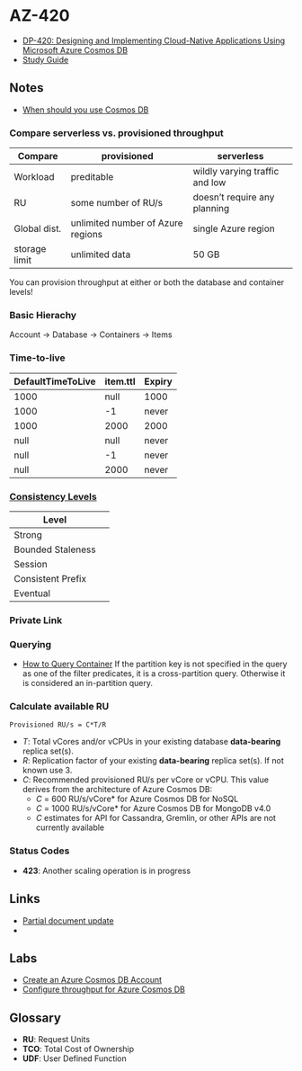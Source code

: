 # AZ-420
- [DP-420: Designing and Implementing Cloud-Native Applications Using Microsoft Azure Cosmos DB](https://learn.microsoft.com/en-us/certifications/exams/dp-420)
- [Study Guide](https://query.prod.cms.rt.microsoft.com/cms/api/am/binary/RWMvIJ)

## Notes
- [When should you use Cosmos DB](https://learn.microsoft.com/en-us/training/modules/introduction-to-azure-cosmos-db-sql-api/4-when-should-you-use)

### Compare serverless vs. provisioned throughput
| Compare       | provisioned                       | serverless                     |
| ------------- | --------------------------------- | ------------------------------ |
| Workload      | preditable                        | wildly varying traffic and low |
| RU            | some number of RU/s               | doesn’t require any planning   |
| Global dist.  | unlimited number of Azure regions | single Azure region            |
| storage limit | unlimited data                    | 50 GB                          |

You can provision throughput at either or both the database and container levels!

### Basic Hierachy
Account -> Database -> Containers -> Items

### Time-to-live
| DefaultTimeToLive | item.ttl | Expiry |
| ----------------- | -------- | ------ |
| 1000              | null     | 1000   |
| 1000              | -1       | never  |
| 1000              | 2000     | 2000   |
| null              | null     | never  |
| null              | -1       | never  |
| null              | 2000     | never  |

### [Consistency Levels](https://learn.microsoft.com/en-us/azure/cosmos-db/consistency-levels)
| Level             |        |
| ----------------- | ------ |
| Strong            |        |
| Bounded Staleness |        |
| Session           |        |
| Consistent Prefix |        |
| Eventual          |        |

### Private Link

### Querying
- [How to Query Container](https://learn.microsoft.com/en-us/azure/cosmos-db/nosql/how-to-query-container)
If the partition key is not specified in the query as one of the filter predicates, it is a cross-partition query. Otherwise it is considered an in-partition query.

### Calculate available RU
`Provisioned RU/s = C*T/R`

* *T*: Total vCores and/or vCPUs in your existing database **data-bearing** replica set(s). 
* *R*: Replication factor of your existing **data-bearing** replica set(s). If not known use 3.
* *C*: Recommended provisioned RU/s per vCore or vCPU. This value derives from the architecture of Azure Cosmos DB:
    * *C* = 600 RU/s/vCore* for Azure Cosmos DB for NoSQL
    * *C* = 1000 RU/s/vCore* for Azure Cosmos DB for MongoDB v4.0
    * *C* estimates for API for Cassandra, Gremlin, or other APIs are not currently available

### Status Codes
- **423**: Another scaling operation is in progress

## Links
- [Partial document update](https://learn.microsoft.com/en-au/azure/cosmos-db/partial-document-update)
- []()

## Labs
- [Create an Azure Cosmos DB Account](https://learn.microsoft.com/en-us/training/modules/try-azure-cosmos-db-sql-api/4-exercise-create-account)
- [Configure throughput for Azure Cosmos DB](https://learn.microsoft.com/en-us/training/modules/configure-azure-cosmos-db-sql-api/7-exercise-configure-throughput-for-azure-portal)

## Glossary
- **RU**: Request Units
- **TCO**: Total Cost of Ownership
- **UDF**: User Defined Function
